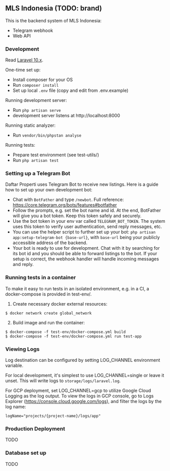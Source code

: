 ## MLS Indonesia (TODO: brand)

This is the backend system of MLS Indonesia:
* Telegram webhook
* Web API

### Development

Read [Laravel 10.x](https://laravel.com/docs/10.x).

One-time set up:
* Install composer for your OS
* Run `composer install`
* Set up local `.env` file (copy and edit from .env.example)

Running development server:
* Run `php artisan serve`
* development server listens at http://localhost:8000

Running static analyzer:
* Run `vendor/bin/phpstan analyse`

Running tests:
* Prepare test environment (see test-utils/)
* Run `php artisan test`

### Setting up a Telegram Bot
Daftar Properti uses Telegram Bot to receive new listings. Here is a guide how to set up your own development bot:

* Chat with `BotFather` and type `/newbot`. Full reference: https://core.telegram.org/bots/features#botfather
* Follow the prompts, e.g. set the bot name and id. At the end, BotFather will give you a bot token. Keep this token
  safely and securely.
* Use the bot token in your env var called `TELEGRAM_BOT_TOKEN`. The system uses this token to verify user
  authentication, send reply messages, etc.
* You can use the helper script to further set up your bot: `php artisan app:setup-telegram-bot {base-url}`, with
  `base-url` being your publicly accessible address of the backend.
* Your bot is ready to use for development. Chat with it by searching for its bot id and you should be able to forward
  listings to the bot. If your setup is correct, the webhook handler will handle incoming messages and reply.

### Running tests in a container
To make it easy to run tests in an isolated environment, e.g. in a CI, a
docker-compose is provided in test-env/.

1. Create necessary docker external resources:
```
$ docker network create global_network
```

2. Build image and run the container:
```
$ docker-compose -f test-env/docker-compose.yml build
$ docker-compose -f test-env/docker-compose.yml run test-app
```

### Viewing Logs
Log destination can be configured by setting LOG_CHANNEL environment variable.

For local development, it's simplest to use LOG_CHANNEL=single or leave it unset. This will write logs to
`storage/logs/laravel.log`.

For GCP deployment, set LOG_CHANNEL=gcp to utilize Google Cloud Logging as the log output. To view the logs in GCP
console, go to Logs Explorer (https://console.cloud.google.com/logs), and filter the logs by the log name:
```
logName="projects/{project-name}/logs/app"
```

### Production Deployment
TODO

### Database set up
TODO
